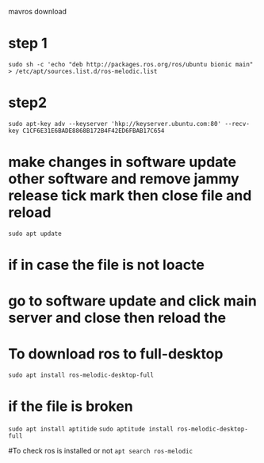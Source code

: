 mavros download



# step 1
`sudo sh -c 'echo "deb http://packages.ros.org/ros/ubuntu bionic main" > /etc/apt/sources.list.d/ros-melodic.list`

# step2
`sudo apt-key adv --keyserver 'hkp://keyserver.ubuntu.com:80' --recv-key C1CF6E31E6BADE8868B172B4F42ED6FBAB17C654`

# make changes in software update other software and remove jammy release tick mark then close file and reload
`sudo apt update`

# if in case the file is not loacte 
# go to software update and click main server and close  then reload the 

# To download ros to full-desktop
`sudo apt install ros-melodic-desktop-full`

# if the file is broken
`sudo apt install aptitide`
`sudo aptitude install ros-melodic-desktop-full`


#To check ros is installed or not
`apt search ros-melodic`
